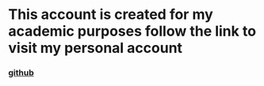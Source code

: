 
# This account is created for my academic purposes follow the link to visit my personal account 

### [github](https://github.com/koundinya002)
